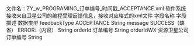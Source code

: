 <!--
 * @Description: 
 * @Version: 2.0
 * @Autor: wht
 * @Date: 2023-06-21 10:46:54
 * @LastEditors: wht
 * @LastEditTime: 2023-06-21 10:47:01
-->
文件名：ZY_w_PROGRAMING_订单编号_时间戳_ACCEPTANCE.xml
软件系统接收来自卫星公司的编程受理反馈信息，接收对应格式的xml文件
字段名称	字段描述	数据类型
feedbackType	ACCEPTANCE	String
message	SUCCESS（缺省）
ERROR:（内容）	String
orderId	订单编号	String
orderIdWX	资源卫星公司订单编号	String